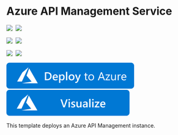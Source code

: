 # Azure API Management Service

<IMG SRC="https://azurequickstartsservice.blob.core.windows.net/badges/101-azure-api-management-create/PublicLastTestDate.svg" />&nbsp;
<IMG SRC="https://azurequickstartsservice.blob.core.windows.net/badges/101-azure-api-management-create/PublicDeployment.svg" />&nbsp;

<IMG SRC="https://azurequickstartsservice.blob.core.windows.net/badges/101-azure-api-management-create/FairfaxLastTestDate.svg" />&nbsp;
<IMG SRC="https://azurequickstartsservice.blob.core.windows.net/badges/101-azure-api-management-create/FairfaxDeployment.svg" />&nbsp;

<IMG SRC="https://azurequickstartsservice.blob.core.windows.net/badges/101-azure-api-management-create/BestPracticeResult.svg" />&nbsp;
<IMG SRC="https://azurequickstartsservice.blob.core.windows.net/badges/101-azure-api-management-create/CredScanResult.svg" />&nbsp;

<a href="https://portal.azure.com/#create/Microsoft.Template/uri/https%3A%2F%2Fraw.githubusercontent.com%2Fazure%2Fazure-quickstart-templates%2Fmaster%2F101-azure-api-management-create%2Fazuredeploy.json" target="_blank">
    <img src="https://raw.githubusercontent.com/Azure/azure-quickstart-templates/master/1-CONTRIBUTION-GUIDE/images/deploytoazure.svg?sanitize=true"/>
</a>
<a href="http://armviz.io/#/?load=https%3A%2F%2Fraw.githubusercontent.com%2FAzure%2Fazure-quickstart-templates%2Fmaster%2F101-azure-api-management-create%2Fazuredeploy.json" target="_blank">
    <img src="https://raw.githubusercontent.com/Azure/azure-quickstart-templates/master/1-CONTRIBUTION-GUIDE/images/visualizebutton.svg?sanitize=true"/>
</a>

This template deploys an Azure API Management instance.

